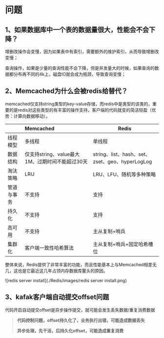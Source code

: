 # 问题

## 1、如果数据库中一个表的数据量很大，性能会不会下降？

增删改操作会变慢，因为如果表中有索引，需要额外的维护索引，从而导致增删改变慢；

查询操作，如果是少量的查询性能不会下降，但是并发量大的时候，如果查询的数据都分布再不同的4k上，磁盘IO就会成为瓶颈，导致查询变慢；

## 2、Memcached为什么会被redis给替代？

memcached仅支持string类型的key-value存储，而redis中是类型的该类的，重要的是redis对这些类型的有丰富的操作支持，客户端的代码就变的简洁轻盈（优势：计算向数据移动）。

|            | Memcached                                       | Redis                                           |
| :--------- | :---------------------------------------------- | ----------------------------------------------- |
| 线程模型   | 多线程                                          | 单线程                                          |
| 数据结构   | 仅支持string、value最大1M、过期时间不能超过30天 | string、list、hash、set、zset、geo、hyperLogLog |
| 淘汰策略   | LRU                                             | LRU、LFU、随机等多种策略                        |
| 管道与事务 | 不支持                                          | 支持                                            |
| 持久化     | 不支持                                          | 支持                                            |
| 高可用     | 不支持                                          | 主从复制+哨兵                                   |
| 集群化     | 客户端一致性哈希算法                            | 主从复制+哨兵+固定哈希槽位                      |

整体来说，Redis提供了非常丰富的功能，而且性能基本上与Memcached相差无几，这也是它最近这几年占领内存数据库鳌头的原因。	





![redis server install](./Redis/images/redis server install.png)

## 3、kafak客户端自动提交offset问题

代码开启自动提交offset是异步操作提交，就可能会发生丢失数据/重复消费数据

> **代码控制问题，offset持久化了，业务执行出错，可能造成数据丢失**
>
> **异步处理，先干活，后持久化offset，可能造成重复消费**